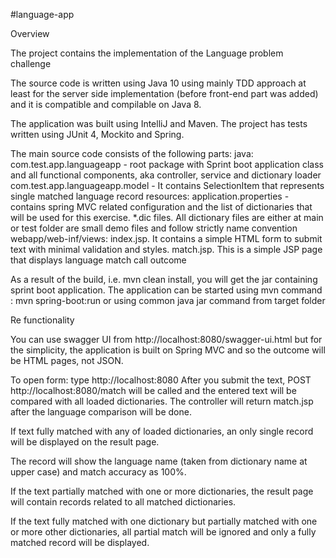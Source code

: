 #language-app

Overview

The project contains the implementation of the Language problem challenge

The source code is written using Java 10 using mainly TDD approach at least for the server side implementation 
(before front-end part was added) and it is compatible and compilable on Java 8.

The application was built using IntelliJ and Maven. 
The project has tests written using JUnit 4, Mockito and Spring.

The main source code consists of the following parts:
java:
com.test.app.languageapp - root package with Sprint boot application class and all functional components, aka controller, service and dictionary loader
com.test.app.languageapp.model - It contains SelectionItem that represents single matched language record
resources:
application.properties - contains spring MVC related configuration and the list of dictionaries that will be used for this exercise.
*.dic files. All dictionary files are either at main or test folder are small demo files and follow strictly name convention
webapp/web-inf/views:
index.jsp. It contains a simple HTML form to submit text with minimal validation and styles.
match.jsp. This is a simple JSP page that displays language match call outcome

As a result of the build, i.e. mvn clean install, you will get the jar containing sprint boot application.
The application can be started using mvn command : mvn spring-boot:run or using common java jar command from target folder

Re functionality

You can use swagger UI  from http://localhost:8080/swagger-ui.html but for the simplicity, the application is built on Spring MVC 
and so the outcome will be HTML pages, not JSON.

To open form: type http://localhost:8080
After you submit the text, POST http://localhost:8080/match will be called and the entered text will be compared with all loaded dictionaries.
The controller will return match.jsp after the language comparison will be done.

If text fully matched with any of loaded dictionaries, an only single record will be displayed on the result page. 

The record will show the language name (taken from dictionary name at upper case) and match accuracy as 100%. 

If the text partially matched with one or more dictionaries, the result page will contain records related to all matched dictionaries.

If the text fully matched with one dictionary but partially matched with one or more other dictionaries, 
all partial match will be ignored and only a fully matched record will be displayed.




